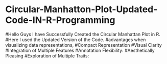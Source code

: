 # Circular-Manhatton-Plot-Updated-Code-IN-R-Programming
#Hello Guys I have Successfully Created the Circular Manhattan Plot in R. #Here I used the Updated Version of the Code. #advantages when visualizing data representations, #Compact Representation #Visual Clarity #Integration of Multiple Features #Annotation Flexibility: #Aesthetically Pleasing #Exploration of Multiple Traits: 
